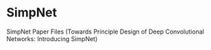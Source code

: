 # SimpNet
SimpNet Paper Files (Towards Principle Design of Deep Convolutional Networks: Introducing SimpNet)
